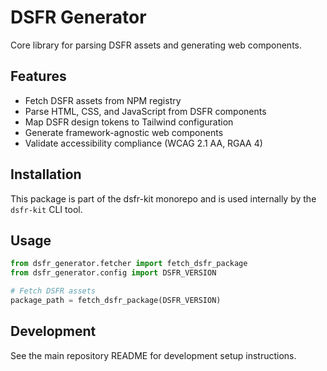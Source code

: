# DSFR Generator

Core library for parsing DSFR assets and generating web components.

## Features

- Fetch DSFR assets from NPM registry
- Parse HTML, CSS, and JavaScript from DSFR components
- Map DSFR design tokens to Tailwind configuration
- Generate framework-agnostic web components
- Validate accessibility compliance (WCAG 2.1 AA, RGAA 4)

## Installation

This package is part of the dsfr-kit monorepo and is used internally by the `dsfr-kit` CLI tool.

## Usage

```python
from dsfr_generator.fetcher import fetch_dsfr_package
from dsfr_generator.config import DSFR_VERSION

# Fetch DSFR assets
package_path = fetch_dsfr_package(DSFR_VERSION)
```

## Development

See the main repository README for development setup instructions.
